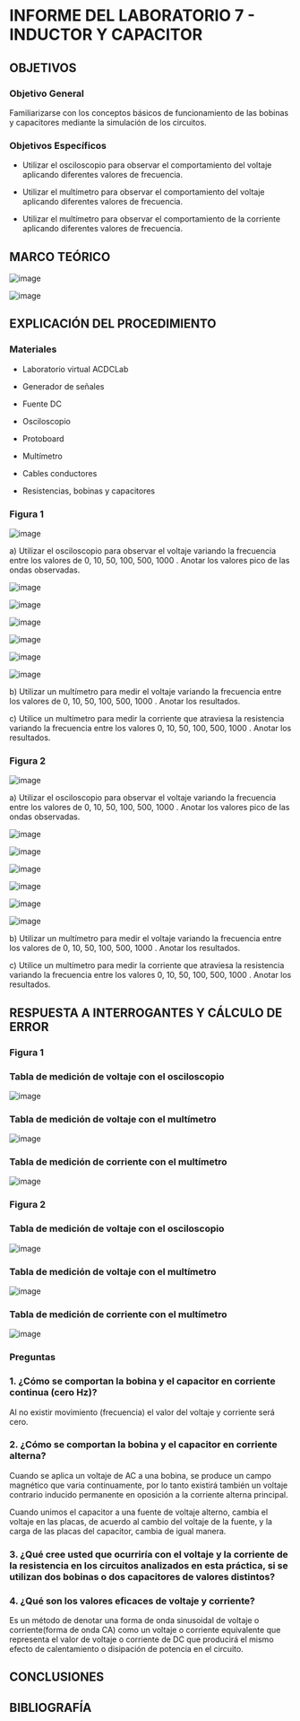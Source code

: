 # INFORME DEL LABORATORIO 7 - INDUCTOR Y CAPACITOR 

## OBJETIVOS

### Objetivo General

Familiarizarse con los conceptos básicos de funcionamiento de las bobinas y capacitores mediante la simulación de los circuitos.

### Objetivos Específicos

- Utilizar el osciloscopio para observar el comportamiento del voltaje aplicando diferentes valores de frecuencia.

- Utilizar el multímetro para observar el comportamiento del voltaje aplicando diferentes valores de frecuencia.

- Utilizar el multímetro para observar el comportamiento de la corriente aplicando diferentes valores de frecuencia.

## MARCO TEÓRICO 

![image](https://user-images.githubusercontent.com/105606339/184902802-d29d61dc-d819-447a-8551-5724138ce3a0.png)

![image](https://user-images.githubusercontent.com/105606339/184905365-a4a064f0-bb03-4f86-9b4e-74437667ecff.png)

## EXPLICACIÓN DEL PROCEDIMIENTO

### Materiales

- Laboratorio virtual ACDCLab

- Generador de señales

- Fuente DC

- Osciloscopio

- Protoboard

- Multímetro

- Cables conductores

- Resistencias, bobinas y capacitores

### Figura 1

![image](https://user-images.githubusercontent.com/105606339/184905908-84e213ae-44d1-4c3c-9d34-03ead7886a1e.png)

a) Utilizar el osciloscopio para observar el voltaje  variando la frecuencia entre los
valores de 0, 10, 50, 100, 500, 1000 . Anotar los valores pico de las ondas observadas.

![image](https://user-images.githubusercontent.com/105606339/184912977-97374204-0540-48e3-88cb-7affd202b671.png)

![image](https://user-images.githubusercontent.com/105606339/184913218-f8ce9be6-9bbb-40ac-9509-06299781e1ea.png)

![image](https://user-images.githubusercontent.com/105606339/184913601-d64840c3-7b43-426d-ae94-463aa412e7ac.png)

![image](https://user-images.githubusercontent.com/105606339/184913780-59aaac63-bdb9-4917-bfbf-a6b54997632b.png)

![image](https://user-images.githubusercontent.com/105606339/184914355-5f41b56d-6668-40bb-8414-ff3cdd6a7a86.png)

![image](https://user-images.githubusercontent.com/105606339/184914476-26cd0c01-7fb0-46ec-9d77-879bed9250a8.png)

b) Utilizar un multímetro para medir el voltaje  variando la frecuencia entre los valores
de 0, 10, 50, 100, 500, 1000 . Anotar los resultados.



c) Utilice un multímetro para medir la corriente que atraviesa la resistencia variando la
frecuencia entre los valores 0, 10, 50, 100, 500, 1000 . Anotar los resultados.

### Figura 2

![image](https://user-images.githubusercontent.com/105606339/184906512-62211c99-550b-4f78-81ee-ffc219e7e194.png)

a) Utilizar el osciloscopio para observar el voltaje  variando la frecuencia entre los
valores de 0, 10, 50, 100, 500, 1000 . Anotar los valores pico de las ondas observadas.

![image](https://user-images.githubusercontent.com/105606339/184926993-5f6d15a9-435c-482b-b358-c9c33bc83621.png)


![image](https://user-images.githubusercontent.com/105606339/184926780-f0db33fc-197a-41c5-b037-ff6e38820288.png)

![image](https://user-images.githubusercontent.com/105606339/184926900-c6760a53-83f3-440d-ba9c-df8828bf4d20.png)

![image](https://user-images.githubusercontent.com/105606339/184927067-1ddaecf9-cf7b-49f1-88ab-c98f63cec5ee.png)

![image](https://user-images.githubusercontent.com/105606339/184927161-9e67b7e7-521e-4b6b-99e4-5c3ba80e77cc.png)

![image](https://user-images.githubusercontent.com/105606339/184927271-4f0738ef-6ab3-487f-80a3-6e39323d0044.png)


b) Utilizar un multímetro para medir el voltaje  variando la frecuencia entre los valores
de 0, 10, 50, 100, 500, 1000 . Anotar los resultados.

c) Utilice un multímetro para medir la corriente que atraviesa la resistencia variando la
frecuencia entre los valores 0, 10, 50, 100, 500, 1000 . Anotar los resultados.

## RESPUESTA A INTERROGANTES Y CÁLCULO DE ERROR

### Figura 1

### Tabla de medición de voltaje con el osciloscopio

![image](https://user-images.githubusercontent.com/105606339/184911934-ded22f9d-01a2-4d5a-8ac2-ee8fda6afcbd.png)

### Tabla de medición de voltaje con el multímetro

![image](https://user-images.githubusercontent.com/105606339/184911993-c3242879-e5dd-4aee-8a6b-d30963df48c9.png)

### Tabla de medición de corriente con el multímetro

![image](https://user-images.githubusercontent.com/105606339/184912116-e9ccd539-6b47-4322-b3ac-f5c1bfad06e7.png)

### Figura 2

### Tabla de medición de voltaje con el osciloscopio

![image](https://user-images.githubusercontent.com/105606339/184912212-02703438-b6fd-4c18-8dee-57c8d098a9ce.png)

### Tabla de medición de voltaje con el multímetro

![image](https://user-images.githubusercontent.com/105606339/184912445-fdfaa3cf-42bf-4c05-aada-23446e921f99.png)

### Tabla de medición de corriente con el multímetro

![image](https://user-images.githubusercontent.com/105606339/184912528-338cb597-70a9-46e0-b5a1-d855a46eae83.png)

### Preguntas

### 1. ¿Cómo se comportan la bobina y el capacitor en corriente continua (cero Hz)?

Al no existir movimiento (frecuencia) el valor del voltaje y corriente será cero.

### 2. ¿Cómo se comportan la bobina y el capacitor en corriente alterna?

Cuando se aplica un voltaje de AC a una bobina, se produce un campo magnético que varia continuamente, por lo tanto existirá también un voltaje contrario inducido permanente en oposición a la corriente alterna principal.

Cuando unimos el capacitor a una fuente de voltaje alterno, cambia el voltaje en las placas, de acuerdo al cambio del voltaje de la fuente, y la carga de las placas del capacitor, cambia de igual manera.

### 3. ¿Qué cree usted que ocurriría con el voltaje  y la corriente de la resistencia en los circuitos analizados en esta práctica, si se utilizan dos bobinas o dos capacitores de valores distintos?



### 4. ¿Qué son los valores eficaces de voltaje y corriente?

Es un método de denotar una forma de onda sinusoidal de voltaje o corriente(forma de onda CA) como un voltaje o corriente equivalente que representa el valor de voltaje o corriente de DC que producirá el mismo efecto de calentamiento o disipación de potencia en el circuito.

## CONCLUSIONES

## BIBLIOGRAFÍA





















